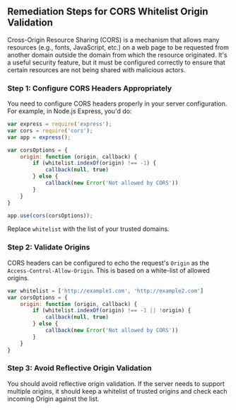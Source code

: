 

## Remediation Steps for CORS Whitelist Origin Validation

Cross-Origin Resource Sharing (CORS) is a mechanism that allows many resources (e.g., fonts, JavaScript, etc.) on a web page to be requested from another domain outside the domain from which the resource originated. It's a useful security feature, but it must be configured correctly to ensure that certain resources are not being shared with malicious actors.

### Step 1: Configure CORS Headers Appropriately
You need to configure CORS headers properly in your server configuration. For example, in Node.js Express, you'd do:

```javascript
var express = require('express');
var cors = require('cors');
var app = express();

var corsOptions = {
    origin: function (origin, callback) {
        if (whitelist.indexOf(origin) !== -1) {
            callback(null, true)
        } else {
            callback(new Error('Not allowed by CORS'))
        }
    }
}

app.use(cors(corsOptions));
```

Replace `whitelist` with the list of your trusted domains.

### Step 2: Validate Origins

CORS headers can be configured to echo the request's `Origin` as the `Access-Control-Allow-Origin`. This is based on a white-list of allowed origins.

```javascript
var whitelist = ['http://example1.com', 'http://example2.com']
var corsOptions = {
    origin: function (origin, callback) {
        if (whitelist.indexOf(origin) !== -1 || !origin) {
            callback(null, true)
        } else {
            callback(new Error('Not allowed by CORS'))
        }
    }
}
```
### Step 3: Avoid Reflective Origin Validation

You should avoid reflective origin validation. If the server needs to support multiple origins, it should keep a whitelist of trusted origins and check each incoming Origin against the list.